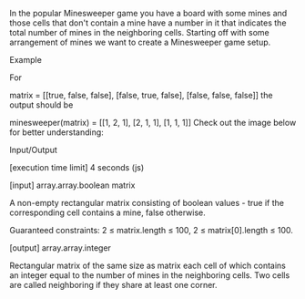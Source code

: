 In the popular Minesweeper game you have a board with some mines and those cells that don't contain a mine have a number in it that indicates the total number of mines in the neighboring cells. Starting off with some arrangement of mines we want to create a Minesweeper game setup.

Example

For

matrix = [[true, false, false],
          [false, true, false],
          [false, false, false]]
the output should be

minesweeper(matrix) = [[1, 2, 1],
                       [2, 1, 1],
                       [1, 1, 1]]
Check out the image below for better understanding:



Input/Output

[execution time limit] 4 seconds (js)

[input] array.array.boolean matrix

A non-empty rectangular matrix consisting of boolean values - true if the corresponding cell contains a mine, false otherwise.

Guaranteed constraints:
2 ≤ matrix.length ≤ 100,
2 ≤ matrix[0].length ≤ 100.

[output] array.array.integer

Rectangular matrix of the same size as matrix each cell of which contains an integer equal to the number of mines in the neighboring cells. Two cells are called neighboring if they share at least one corner.